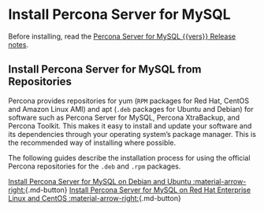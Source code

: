 # Install Percona Server for MySQL


Before installing, read the [Percona Server for MySQL {{vers}} Release notes](release-notes/release-notes_index.md).

## Install Percona Server for MySQL from Repositories

Percona provides repositories for yum (`RPM` packages for Red Hat, CentOS and Amazon Linux AMI) and apt (`.deb` packages for Ubuntu and Debian) for software such as Percona Server for MySQL, Percona XtraBackup, and Percona Toolkit. This makes it easy to install and update your software and its dependencies through your operating system’s package manager. This is the recommended way of installing where possible.

The following guides describe the installation process for using the official Percona repositories for the `.deb` and `.rpm` packages.

[Install Percona Server for MySQL on Debian and Ubuntu :material-arrow-right:](apt-repo.md){.md-button}        [Install Percona Server for MySQL on Red Hat Enterprise Linux and CentOS :material-arrow-right:](yum-repo.md){.md-button}


